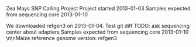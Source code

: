 Zea Mays SNP Calling Project
Project started 2013-01-03
Samples expected from sequencing core 2013-01-10


We downloaded refgen3 on 2013-01-04.
Test git diff
TODO: ask sequencing center about adapters
Samples expected from sequencing core 2013-01-10
\n\nMaize reference genome version: refgen3
